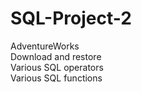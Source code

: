 # SQL-Project-2
AdventureWorks </br>
Download and restore </br> 
Various SQL operators </br>
Various SQL functions </br>
